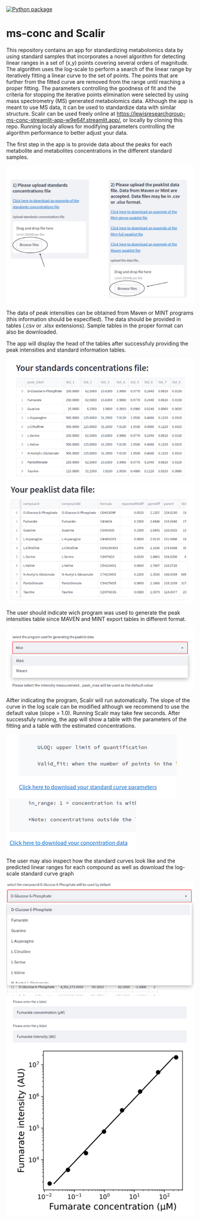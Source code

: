 [![Python package](https://github.com/LSARP/ms-conc/actions/workflows/python-package.yml/badge.svg)](https://github.com/LSARP/ms-conc/actions/workflows/python-package.yml)


# ms-conc and Scalir

This repository contains an app for standardizing metabolomics data by using standard samples that incorporates a novel algorithm for detecting linear ranges in a set of (x,y) points covering several orders of magnitude. The algorithm uses the log-scale to perform a search of the linear range by iteratively fitting a linear curve to the set of points. 
The points that are further from the fitted curve are removed from the range until reaching a proper fitting. The parameters controlling the goodness of fit and the criteria for stopping the iterative points elimination were selected by using mass spectrometry (MS) generated metabolomics data. 
Although the app is meant to use MS data, it can be used to standardize data with similar structure. 
Scalir can be used freely online at https://lewisresearchgroup-ms-conc-streamlit-app-w9e64f.streamlit.app/, or locally by cloning this repo. 
Running localy allows for modifying parameters controlling the algorithm performance to better adjust your data.

The first step in the app is to provide data about the peaks for each metabolite and metabolites concentrations in the different standard samples. 

![fig1](tutorial_images/fig_tutorial_1.png)

The data of peak intensities can be obtained from Maven or MINT programs (this information should be especified). The data should be provided in tables (.csv or .xlsx extensions). 
Sample tables in the proper format can also be downloaded. 

The app will display the head of the tables after successfuly providing the peak intensities and standard information tables. 

![fig2](tutorial_images/standard_information_table.png)
![fig3](tutorial_images/peak_intensities_table.png)

The user should indicate wich program was used to generate the peak intensities table since MAVEN and MINT export tables in different format. 

![fig4](tutorial_images/pick_program.png)

Alfter indicating the program, Scalir will run automatically. 
The slope of the curve in the log scale can be modified although we recommend to use the default value (slope = 1.0).
Running Scalir may take few seconds.
After successfuly running, the app will show a table with the parameters of the fitting and a table with the estimated concentrations. 

![fig5](tutorial_images/download_std_parameters.png)
![fig6](tutorial_images/download_results.png)

The user may also inspect how the standard curves look like and the predicted linear ranges for each compound as well as download the log-scale standard curve graph

![fig5](tutorial_images/pick_compound.png)
![fig6](tutorial_images/visualize.png)
